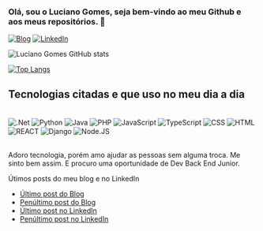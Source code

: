 ### Olá, sou o Luciano Gomes, seja bem-vindo ao meu Github e aos meus repositórios. 👋

[![Blog](https://img.shields.io/badge/Medium-12100E?style=for-the-badge&logo=medium&logoColor=white)](https://medium.com/@lgomesroc)
[![LinkedIn](https://img.shields.io/badge/LinkedIn-0077B5?style=for-the-badge&logo=linkedin&logoColor=white)](https://www.linkedin.com/in/lgomesroc/)


![Luciano Gomes GitHub stats](https://github-readme-stats.vercel.app/api?username=lgomesroc&show_icons=true&theme=onedark)


[![Top Langs](https://github-readme-stats.vercel.app/api/top-langs/?username=lgomesroc&layout=compact)](https://github.com/lgomesroc/github-readme-stats)


## Tecnologias citadas e que uso no meu dia a dia

<div style="display: inline_block"></br>
   <img align="center" alt=".Net" src="https://img.shields.io/badge/.NET-5C2D91?style=for-the-badge&logo=.net&logoColor=white" />
   <img align="center" alt="Python" src="https://img.shields.io/badge/Python-3776AB?style=for-the-badge&logo=python&logoColor=white" />
   <img align="center" alt="Java" src="https://img.shields.io/badge/Java-ED8B00?style=for-the-badge&logo=java&logoColor=white" />
   <img align="center" alt="PHP" src="https://img.shields.io/badge/PHP-777BB4?style=for-the-badge&logo=php&logoColor=white" />
   <img align="center" alt="JavaScript" src="https://img.shields.io/badge/JavaScript-F7DF1E?style=for-the-badge&logo=javascript&logoColor=black" />
   <img align="center" alt="TypeScript" src="https://img.shields.io/badge/TypeScript-007ACC?style=for-the-badge&logo=typescript&logoColor=white" />
   <img align="center" alt="CSS" src="https://img.shields.io/badge/CSS3-1572B6?style=for-the-badge&logo=css3&logoColor=white" />
   <img align="center" alt="HTML" src="https://img.shields.io/badge/HTML5-E34F26?style=for-the-badge&logo=html5&logoColor=white" />
   <img align="center" alt="REACT" src=https://img.shields.io/badge/React-20232A?style=for-the-badge&logo=react&logoColor=61DAFB" />
   <img align="center" alt="Django" src="https://img.shields.io/badge/Node.js-43853D?style=for-the-badge&logo=node.js&logoColor=white" />
   <img align="center" alt="Node.JS" src="https://img.shields.io/badge/Django-092E20?style=for-the-badge&logo=django&logoColor=white" />
</div></br>


Adoro tecnologia, porém amo ajudar as pessoas sem alguma troca. Me sinto bem assim. E procuro uma oportunidade de Dev Back End Junior.

Útimos posts do meu blog e no LinkedIn
- [Último post do Blog](https://medium.com/@lgomesroc/at%C3%A9-que-enfim-programa%C3%A7%C3%A3o-63ed3a1fa71b)</br>
- [Penúltimo post do Blog](https://medium.com/@lgomesroc/operadores-l%C3%B3gicos-74538b932689)</br>
- [Último post no LinkedIn](https://www.linkedin.com/feed/update/urn:li:activity:6990139600669171712/)</br>
- [Penúltimo post no LinkedIn](https://www.linkedin.com/feed/update/urn:li:activity:6989762253734481920/)</br>
